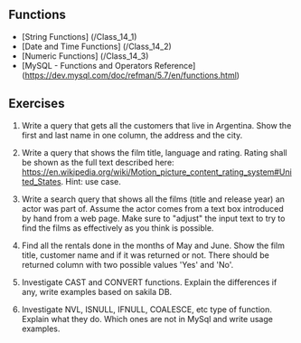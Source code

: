 ## Functions

-  [String Functions] (/Class_14_1)
-  [Date and Time Functions] (/Class_14_2)
-  [Numeric Functions] (/Class_14_3)
-  [MySQL - Functions and Operators Reference] (https://dev.mysql.com/doc/refman/5.7/en/functions.html)

## Exercises

1.  Write a query that gets all the customers that live in Argentina. Show the first and last name in one column, the address and the city.

2. Write a query that shows the film title, language and rating. Rating shall be shown as the full text described here: https://en.wikipedia.org/wiki/Motion_picture_content_rating_system#United_States. Hint: use case.

3. Write a search query that shows all the films (title and release year) an actor was part of. Assume the actor comes from a text box introduced by hand from a web page. Make sure to "adjust" the input text to try to find the films as effectively as you think is possible. 

4. Find all the rentals done in the months of May and June. Show the film title, customer name and if it was returned or not. There should be returned column with two possible values 'Yes' and 'No'.

5. Investigate CAST and CONVERT functions. Explain the differences if any, write examples based on sakila DB.

6. Investigate NVL, ISNULL, IFNULL, COALESCE, etc type of function. Explain what they do. Which ones are not in MySql and write usage examples.